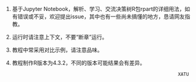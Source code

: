 1. 基于Jupyter Notebook，解析、学习、交流决策树R包rpart的详细用法，如有错误或不妥，欢迎提出issue，其中也有一些尚未搞懂的地方，恳请网友指教。

1. 运行时请注意上下文，不要“断章”运行。

1. 教程中常采用对比示例，请注意品味。

1. 教程制作R版本为4.3.2，不同的版本可能结果会有差异。


                                                                    XATU
